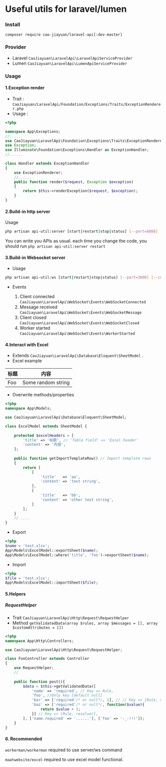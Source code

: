 # Useful utils for laravel/lumen

### Install
```composer require cao-jiayuan/laravel-api[:dev-master]```
### Provider

* Laravel ```CaoJiayuan\LaravelApi\LaravelApiServiceProvider```
* Lumen ```CaoJiayuan\LaravelApi\LumenApiServiceProvider```

### Usage

#### 1.Exception render

* Trait : ```CaoJiayuan/LaravelApi/Foundation/Exceptions/Traits/ExceptionRenderer.php```
* Usage : 
```php
<?php

namespace App\Exceptions;
//......
use CaoJiayuan\LaravelApi\Foundation\Exceptions\Traits\ExceptionRenderer;
use Exception;
use Illuminate\Foundation\Exceptions\Handler as ExceptionHandler;
//......

class Handler extends ExceptionHandler
{
    use ExceptionRenderer;
    //......
    public function render($request, Exception $exception)
    {
        return $this->renderException($request, $exception);
    }
}

```
#### 2.Build-in http server

Usage

```bash
php artisan api-util:server [start|restart|stop|status] [--port=8888] [--count=4] [--daemon=1]
```
You can write you APIs as usual. each time you change the code, you should run ```php artisan api-util:server restart```

#### 3.Build-in Websocket server

* Usage

```bash
php artisan api-util:ws [start|restart|stop|status] [--port=3000] [--count=4] [--daemon=1]
```

* Events

    1. Client connected ```CaoJiayuan\LaravelApi\WebSocket\Events\WebSocketConnected```
    2. Message received ```CaoJiayuan\LaravelApi\WebSocket\Events\WebSocketMessage```
    3. Client closed ```CaoJiayuan\LaravelApi\WebSocket\Events\WebSocketClosed```
    4. Worker started ```CaoJiayuan\LaravelApi\WebSocket\Events\WorkerStarted```

#### 4.Interact with Excel

* Extends ```CaoJiayuan\LaravelApi\Database\Eloquent\SheetModel``` .
* Excel example

|标题|内容|
|-|-|
|Foo|Some random string|

* Overwrite methods/properties

```php
<?php
namespace App\Models;

use CaoJiayuan\LaravelApi\Database\Eloquent\SheetModel;

class ExcelModel extends SheetModel {
    
    protected $excelHeaders = [
        'title' => '标题', // 'Table field' => 'Excel header' 
        'content' => '内容',
    ];
    
    public function getImportTemplateRow() // Import template rows
    {
        return [
            [
                'title'   => 'aa',
                'content' => 'test string',
            ],
            [
                'title'   => 'bb',
                'content' => 'other test string',
            ]
        ];
    }
    // ....
}

```

* Export
```php
<?php
$name = 'test.xlsx';
App\Models\ExcelModel::exportSheet($name);
App\Models\ExcelModel::where('title', 'foo')->exportSheet($name);

```

* Import
```php
<?php
$file = 'test.xlsx';
App\Models\ExcelModel::importSheet($file);

```


#### 5.Helpers

#####  RequestHelper
* Trait ```CaoJiayuan\LaravelApi\Http\Request\RequestHelper```
* Method ```getValidatedData(array $rules, array $messages = [], array $customAttributes = [])```
```php
<?php
namespace App\Http\Controllers;

use CaoJiayuan\LaravelApi\Http\Request\RequestHelper;

class FooController extends Controller
{
    use RequestHelper;
    //
    
    public function post(){
        $data = $this->getValidatedData([
            'name' => 'required', // Key => Rule,
            'foo', //Only key [default null]
            'bar' => ['required'/* or null*/, 1], // // Key => [Rule, default],
            'baz' => ['required'/* or null*/, function($value){
                return $value + 1;
            }] // Key => [Rule, resolver],
        ], ['name.required' => '......'], ['foo' => '-_-!!!']);
    }
}

```

#### 6. Recommended

```workerman/workerman``` required to use server/ws command 

```maatwebsite/excel``` required to use excel model functional.

